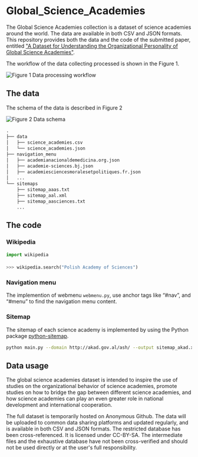 # Global_Science_Academies

The Global Science Academies collection is a dataset of science academies around the world. The data are available in both CSV and JSON formats.
This repository provides both the data and the code of the submitted paper, entitled ["A Dataset for Understanding the Organizational Personality of Global Science Academies"](https://github.com/carriechen/Global_Science_Academies). 

The workflow of the data collecting processed is shown in the Figure 1.

[//]: <![Figure 1 Data processing workflow](https://github.com/carriechen/Global_Science_Academies/blob/main/images/workflow.png)>

![Figure 1 Data processing workflow](https://anonymous.4open.science/r/Global_Science_Academies-7B16/images/workflow.png)



## The data

The schema of the data is described in Figure 2

[//]: <![Figure 2 Data schema](https://github.com/carriechen/Global_Science_Academies/blob/main/images/schema.png)>

![Figure 2 Data schema](https://anonymous.4open.science/r/Global_Science_Academies-7B16/images/schema.png)

```
.
├── data
│   ├── science_academies.csv
│   └── science_academies.json
├── navigation_menu
│   ├── academianacionaldemedicina.org.json
│   ├── academie-sciences.bj.json
│   ├── academiesciencesmoralesetpolitiques.fr.json
│   ...
└── sitemaps
    ├── sitemap_aaas.txt
    ├── sitemap_aal.xml
    ├── sitemap_aasciences.txt
    ...
```
## The code

### Wikipedia

```python
import wikipedia

>>> wikipedia.search("Polish Academy of Sciences")
```

### Navigation menu

The implemention of webmenu ```webmenu.py```,  use anchor tags like “#nav”, and “#menu” to find the navigation menu content.

### Sitemap

The sitemap of each science academy is implemented by using the Python package [python-sitemap](https://github.com/c4software/python-sitemap).

```bash
python main.py --domain http://akad.gov.al/ash/ --output sitemap_akad.xml -n 4  --debug
```
## Data usage
The global science academies dataset is intended to inspire the use of studies on the organizational behavior of science academies, promote studies on how to bridge the gap between different science academies, and how science academies can play an even greater role in national development and international cooperation. 

The full dataset is temporarily hosted on Anonymous Github. The data will be uploaded to common data sharing platforms and updated regularly, and is available in both CSV and JSON formats. The restricted database has been cross-referenced. It is licensed under CC-BY-SA. The intermediate files and the exhaustive database have not been cross-verified and should not be used directly or at the user's full responsibility.
